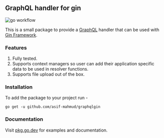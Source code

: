 ## GraphQL handler for gin
![go workflow](https://github.com/asif-mahmud/graphqlgin/actions/workflows/go.yml/badge.svg)

This is a small package to provide a [GraphQL](https://graphql.org/) handler that can be used with
[Gin Framework](https://github.com/gin-gonic/gin).

### Features
1. Fully tested.
2. Supports context managers so user can add their application specific data to be used in resolver
   functions.
3. Supports file upload out of the box.

### Installation
To add the package to your project run -

```
go get -u github.com/asif-mahmud/graphqlgin
```

### Documentation

Visit [pkg.go.dev](https://pkg.go.dev/github.com/asif-mahmud/graphqlgin) for examples and documentation.
